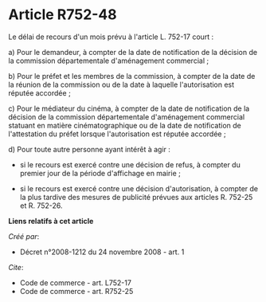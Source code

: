 # Article R752-48

Le délai de recours d'un mois prévu à l'article L. 752-17 court : 

a) Pour le demandeur, à compter de la date de notification de la décision de la commission départementale d'aménagement
commercial ; 

b) Pour le préfet et les membres de la commission, à compter de la date de la réunion de la commission ou de la date à
laquelle l'autorisation est réputée accordée ; 

c) Pour le médiateur du cinéma, à compter de la date de notification de la décision de la commission départementale
d'aménagement commercial statuant en matière cinématographique ou de la date de notification de l'attestation du préfet
lorsque l'autorisation est réputée accordée ; 

d) Pour toute autre personne ayant intérêt à agir :

- si le recours est exercé contre une décision de refus, à compter du premier jour de la période d'affichage en mairie ;

- si le recours est exercé contre une décision d'autorisation, à compter de la plus tardive des mesures de publicité prévues
aux articles R. 752-25 et R. 752-26.

**Liens relatifs à cet article**

_Créé par_:

  - Décret n°2008-1212 du 24 novembre 2008 - art. 1

_Cite_:

  - Code de commerce - art. L752-17
  - Code de commerce - art. R752-25
